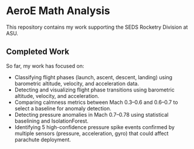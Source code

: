 # AeroE Math Analysis

This repository contains my work supporting the SEDS Rocketry Division at ASU.  

## Completed Work

So far, my work has focused on:
- Classifying flight phases (launch, ascent, descent, landing) using barometric altitude, velocity, and acceleration data.
- Detecting and visualizing flight phase transitions using barometric altitude, velocity, and acceleration.
- Comparing calmness metrics between Mach 0.3–0.6 and 0.6–0.7 to select a baseline for anomaly detection.
- Detecting pressure anomalies in Mach 0.7–0.78 using statistical baselining and IsolationForest.
- Identifying 5 high-confidence pressure spike events confirmed by multiple sensors (pressure, acceleration, gyro) that could affect parachute deployment.



